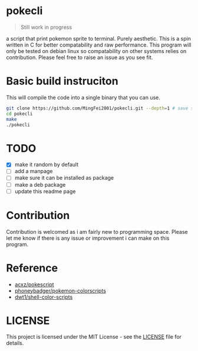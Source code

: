 # pokecli
> Still work in progress

a script that print pokemon sprite to terminal. Purely aesthetic. This is a spin written in C for better compatability and raw performance.
This program will only be tested on debian linux so compatability on other systems relies on contribution. Please feel free to raise an issue as you see fit.

# Basic build instruciton

This will compile the code into a single binary that you can use.

```bash
git clone https://github.com/MingFei2001/pokecli.git --depth=1 # save some time
cd pokecli
make
./pokecli
```

# TODO
- [x] make it random by default
- [ ] add a manpage
- [ ] make sure it can be installed as package
- [ ] make a deb package
- [ ] update this readme page

# Contribution

Contribution is welcomed as i am fairly new to programming space. Please let me know if there is any issue or improvement i can make on this program.

# Reference
- [acxz/pokescript](https://github.com/acxz/pokescript)
- [phoneybadger/pokemon-colorscripts](https://gitlab.com/phoneybadger/pokemon-colorscripts)
- [dwt1/shell-color-scripts](https://gitlab.com/dwt1/shell-color-scripts)

# LICENSE
This project is licensed under the MIT License - see the [LICENSE](./LICENSE) file for details.
